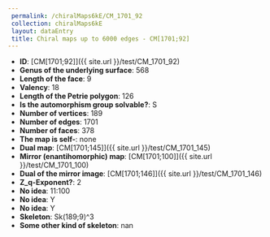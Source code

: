 ```yaml
--- 
 permalink: /chiralMaps6kE/CM_1701_92 
 collection: chiralMaps6kE
 layout: dataEntry
 title: Chiral maps up to 6000 edges - CM[1701;92]
---
```


- **ID**: [CM[1701;92]]({{ site.url }}/test/CM_1701_92)
- **Genus of the underlying surface**: 568
- **Length of the face**: 9
- **Valency**: 18
- **Length of the Petrie polygon**: 126
- **Is the automorphism group solvable?**: S
- **Number of vertices**: 189
- **Number of edges**: 1701
- **Number of faces**: 378
- **The map is self-**: none
- **Dual map**: [CM[1701;145]]({{ site.url }}/test/CM_1701_145)
- **Mirror (enantihomorphic) map**: [CM[1701;100]]({{ site.url }}/test/CM_1701_100)
- **Dual of the mirror image**: [CM[1701;146]]({{ site.url }}/test/CM_1701_146)
- **Z_q-Exponent?**: 2
- **No idea**:  11:100
- **No idea**: Y
- **No idea**: Y
- **Skeleton**: Sk(189;9)^3
- **Some other kind of skeleton**: nan
